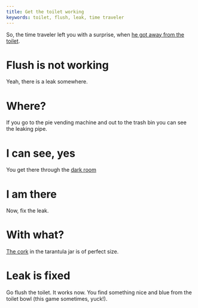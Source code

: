 ```yaml
---
title: Get the toilet working
keywords: toilet, flush, leak, time traveler
---
```


So, the time traveler left you with a surprise, when [he got away from the toilet](/02-hotel/04-pie).

# Flush is not working
Yeah, there is a leak somewhere.

# Where?
If you go to the pie vending machine and out to the trash bin you can see the leaking pipe.

# I can see, yes
You get there through the [dark room](07-ghost)

# I am there
Now, fix the leak.

# With what?
[The cork](06-cork) in the tarantula jar is of perfect size.

# Leak is fixed
Go flush the toilet. It works now. You find something nice and blue from the toilet bowl (this game sometimes, yuck!).